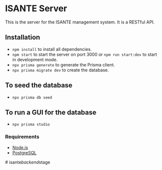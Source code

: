 # ISANTE Server

This is the server for the ISANTE management system. It is a RESTful API.

## Installation

- `npm install` to install all dependencies.
- `npm start` to start the server on port 3000 or `npm run start:dev` to start in development mode.
- `npx prisma generate` to generate the Prisma client.
- `npx prisma migrate dev` to create the database.

## To seed the database

- `npx prisma db seed`

## To run a GUI for the database

- `npx prisma studio`

### Requirements

- [Node.js](https://nodejs.org/en/)
- [PostgreSQL](https://www.postgresql.org/)

#   i s a n t e _ b a c k e n d _ s t a g e  
 